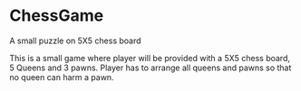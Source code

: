 # ChessGame
A small puzzle on 5X5 chess board

This is a small game where player will be provided with a 5X5 chess board, 5 Queens and 3 pawns. Player has to arrange all queens and pawns so that no queen can harm a pawn. 
